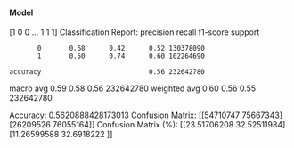 #### Model
[1 0 0 ... 1 1 1]
Classification Report:
              precision    recall  f1-score   support

           0       0.68      0.42      0.52 130378090
           1       0.50      0.74      0.60 102264690

    accuracy                           0.56 232642780
   macro avg       0.59      0.58      0.56 232642780
weighted avg       0.60      0.56      0.55 232642780

Accuracy: 0.5620888428173013
Confusion Matrix:
[[54710747 75667343]
 [26209526 76055164]]
Confusion Matrix (%):
[[23.51706208 32.52511984]
 [11.26599588 32.6918222 ]]
